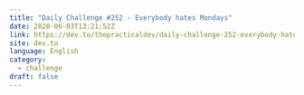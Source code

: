 ```yaml
---
title: "Daily Challenge #252 - Everybody hates Mondays"
date: 2020-06-03T13:21:52Z
link: https://dev.to/thepracticaldev/daily-challenge-252-everybody-hates-mondays-i48?utm_medium=RSS&utm_source=news.12bit.vn
site: dev.to
language: English
category:
  - challenge
draft: false
---
```

